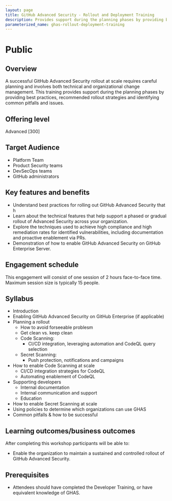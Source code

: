 ```yaml
---
layout: page
title: GitHub Advanced Security - Rollout and Deployment Training
description: Provides support during the planning phases by providing best practices, recommended rollout strategies and identifying common pitfalls and issues.
parameterized_name: ghas-rollout-deployment-training
---
```


# Public

## Overview

A successful GitHub Advanced Security rollout at scale requires careful planning and involves both technical and organizational change management. This training provides support during the planning phases by providing best practices, recommended rollout strategies and identifying common pitfalls and issues.

## Offering level

Advanced [300]

## Target Audience

- Platform Team
- Product Security teams
- DevSecOps teams
- GitHub administrators

## Key features and benefits

- Understand best practices for rolling out GitHub Advanced Security that h
- Learn about the technical features that help support a phased or gradual rollout of Advanced Security across your organization.
- Explore the techniques used to achieve high compliance and high remediation rates for identified vulnerabilities, including documentation and proactive enablement via PRs.
- Demonstration of how to enable GitHub Advanced Security on GitHub Enterprise Server.

## Engagement schedule

This engagement will consist of one session of 2 hours face-to-face time. Maximum session size is typically 15 people.

## Syllabus

- Introduction
- Enabling GitHub Advanced Security on GitHub Enterprise (if applicable)
- Planning a rollout
  - How to avoid forseeable problesm
  - Get clean vs. keep clean
  - Code Scanning:
    - CI/CD integration, leveraging automation and CodeQL query selection
  - Secret Scanning:
    - Push protection, notifications and campaigns
- How to enable Code Scanning at scale
  - CI/CD integration strategies for CodeQL
  - Automating enablement of CodeQL
- Supporting developers
  - Internal documentation
  - Internal communication and support
  - Education
- How to enable Secret Scanning at scale
- Using policies to determine which organizations can use GHAS
- Common pitfalls & how to be successful

## Learning outcomes/business outcomes

After completing this workshop participants will be able to:

- Enable the organization to maintain a sustained and controlled rollout of GitHub Advanced Security.

## Prerequisites

- Attendees should have completed the Developer Training, or have equivalent knowledge of GHAS.
